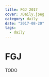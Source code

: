 ```yaml
---
title: FGJ 2017
cover: /Daily.jpeg
category: daily
date: "2017-08-20"
tags:
  - daily
---
```


# FGJ

TODO
